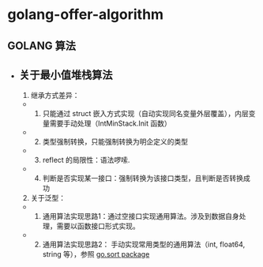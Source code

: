 # golang-offer-algorithm

## GOLANG 算法

- ## 关于最小值堆栈算法
  1. 继承方式差异：   
    - 1. 只能通过 struct 嵌入方式实现（自动实现同名变量外层覆盖），内层变量需要手动处理（IntMinStack.Init 函数）
    - 2. 类型强制转换，只能强制转换为明企定义的类型
    - 3. reflect 的局限性：语法啰嗦.
    - 4. 判断是否实现某一接口：强制转换为该接口类型，且判断是否转换成功
    
  2. 关于泛型：
    - 1. 通用算法实现思路1：通过空接口实现通用算法。涉及到数据自身处理，需要以函数接口形式实现。
    - 2. 通用算法实现思路2： 手动实现常用类型的通用算法（int, float64, string 等），参照 [go.sort package](https://github.com/golang/go/blob/master/src/sort/sort.go)
    